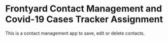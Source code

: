 # Frontyard Contact Management and Covid-19 Cases Tracker Assignment

This is a contact management app to save, edit or delete contacts. 
